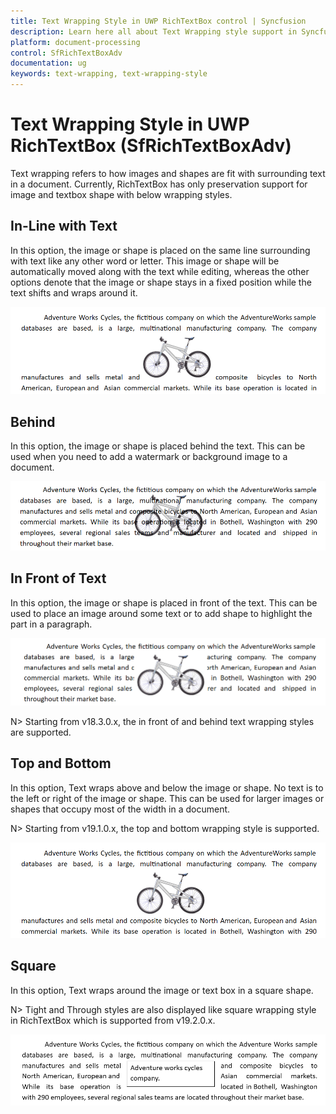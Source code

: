```yaml
---
title: Text Wrapping Style in UWP RichTextBox control | Syncfusion
description: Learn here all about Text Wrapping style support in Syncfusion UWP RichTextBox (SfRichTextBoxAdv) control and more.
platform: document-processing
control: SfRichTextBoxAdv
documentation: ug
keywords: text-wrapping, text-wrapping-style
---
```

# Text Wrapping Style in UWP RichTextBox (SfRichTextBoxAdv)
Text wrapping refers to how images and shapes are fit with surrounding text in a document. Currently, RichTextBox has only preservation support for image and textbox shape with below wrapping styles.

## In-Line with Text
In this option, the image or shape is placed on the same line surrounding with text like any other word or letter. This image or shape will be automatically moved along with the text while editing, whereas the other options denote that the image or shape stays in a fixed position while the text shifts and wraps around it.

![view of image with inline wrapping style in RichTextBox](Text-Wrapping-Style_images/inline-textwrapping.PNG)

## Behind
In this option, the image or shape is placed behind the text. This can be used when you need to add a watermark or background image to a document.

![view of image with behind wrapping style in RichTextBox](Text-Wrapping-Style_images/behind-textwrapping.PNG)

## In Front of Text
In this option, the image or shape is placed in front of the text. This can be used to place an image around some text or to add shape to highlight the part in a paragraph.

![view of image with in front of text wrapping style in RichTextBox](Text-Wrapping-Style_images/infront-textwrapping.PNG)

N> Starting from v18.3.0.x, the in front of and behind text wrapping styles are supported.

## Top and Bottom
In this option, Text wraps above and below the image or shape. No text is to the left or right of the image or shape. This can be used for larger images or shapes that occupy most of the width in a document.

N> Starting from v19.1.0.x, the top and bottom wrapping style is supported.

![view of image with top and bottom wrapping style in RichTextBox](Text-Wrapping-Style_images/topandbottom-textwrapping.PNG)

## Square
In this option, Text wraps around the image or text box in a square shape.

N> Tight and Through styles are also displayed like square wrapping style in RichTextBox which is supported from v19.2.0.x.

![view of shape with square wrapping style in RichTextBox](Text-Wrapping-Style_images/square-textwrapping.PNG)

 


